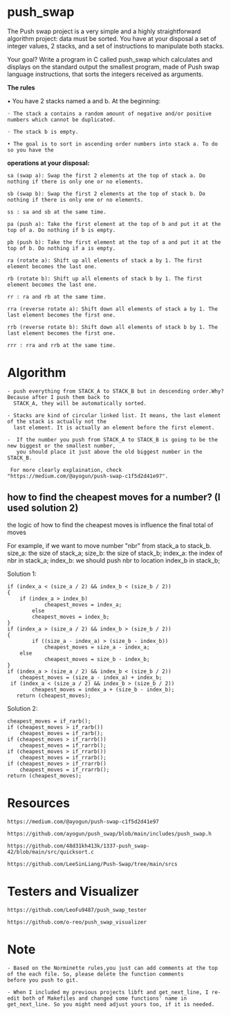 # **push_swap**

The Push swap project is a very simple and a highly straightforward algorithm project: data must be sorted. You have at your disposal a set of integer values, 2 stacks, and a set of instructions to manipulate both stacks.

Your goal? Write a program in C called push_swap which calculates and displays on the standard output the smallest program, made of Push swap language instructions, that sorts the integers received as arguments.

**The rules**

• You have 2 stacks named a and b. At the beginning:

    ◦ The stack a contains a random amount of negative and/or positive numbers which cannot be duplicated.

    ◦ The stack b is empty.

    • The goal is to sort in ascending order numbers into stack a. To do so you have the


**operations at your disposal:**

    sa (swap a): Swap the first 2 elements at the top of stack a. Do nothing if there is only one or no elements.

    sb (swap b): Swap the first 2 elements at the top of stack b. Do nothing if there is only one or no elements.

    ss : sa and sb at the same time.

    pa (push a): Take the first element at the top of b and put it at the top of a. Do nothing if b is empty.

    pb (push b): Take the first element at the top of a and put it at the top of b. Do nothing if a is empty.

    ra (rotate a): Shift up all elements of stack a by 1. The first element becomes the last one.

    rb (rotate b): Shift up all elements of stack b by 1. The first element becomes the last one.

    rr : ra and rb at the same time. 

    rra (reverse rotate a): Shift down all elements of stack a by 1. The last element becomes the first one.

    rrb (reverse rotate b): Shift down all elements of stack b by 1. The last element becomes the first one.

    rrr : rra and rrb at the same time.

# Algorithm

	- push everything from STACK_A to STACK_B but in descending order.Why? Because after I push them back to 
 	  STACK_A, they will be automatically sorted.

	- Stacks are kind of circular linked list. It means, the last element of the stack is actually not the 
 	  last element. It is actually an element before the first element.

	-  If the number you push from STACK_A to STACK_B is going to be the new biggest or the smallest number,
 	   you should place it just above the old biggest number in the STACK_B.

     For more clearly explaination, check "https://medium.com/@ayogun/push-swap-c1f5d2d41e97".

## how to find the cheapest moves for a number? (I used solution 2)

the logic of how to find the cheapest moves is influence the final total of moves

For example, if we want to move number "nbr" from stack_a to stack_b.
size_a: the size of stack_a;
size_b: the size of stack_b;
index_a: the index of nbr in stack_a;
index_b: we should push nbr to location index_b in stack_b;

Solution 1:

	if (index_a < (size_a / 2) && index_b < (size_b / 2))
 	{
  		if (index_a > index_b)
    			cheapest_moves = index_a;
       		else
	 		cheapest_moves = index_b;
	}
   	if (index_a > (size_a / 2) && index_b > (size_b / 2))
    {
     		if ((size_a - index_a) > (size_b - index_b))
       			cheapest_moves = size_a - index_a;
	  	else
    			cheapest_moves = size_b - index_b;
	}
 	if (index_a > (size_a / 2) && index_b < (size_b / 2))
  		cheapest_moves = (size_a - index_a) + index_b;
     if (index_a < (size_a / 2) && index_b > (size_b / 2))
     		cheapest_moves = index_a + (size_b - index_b);
       return (cheapest_moves);

Solution 2:

	cheapest_moves = if_rarb();
 	if (cheapest_moves > if_rarb())
		cheapest_moves = if_rarb();
	if (cheapest_moves > if_rarrb())
		cheapest_moves = if_rarrb();
	if (cheapest_moves > if_rrarb())
		cheapest_moves = if_rrarb();
	if (cheapest_moves > if_rrarrb()
		cheapest_moves = if_rrarrb();
	return (cheapest_moves);

# Resources

	https://medium.com/@ayogun/push-swap-c1f5d2d41e97
 
	https://github.com/ayogun/push_swap/blob/main/includes/push_swap.h
 
	https://github.com/48d31kh413k/1337-push_swap-42/blob/main/src/quicksort.c
 
	https://github.com/LeeSinLiang/Push-Swap/tree/main/srcs

# Testers and Visualizer

	https://github.com/LeoFu9487/push_swap_tester

	https://github.com/o-reo/push_swap_visualizer

# Note

	- Based on the Norminette rules,you just can add comments at the top of the each file. So, please delete the function comments
 	before you push to git.

	- When I included my previous projects libft and get_next_line, I re-edit both of Makefiles and changed some functions' name in 		get_next_line. So you might need adjust yours too, if it is needed.
